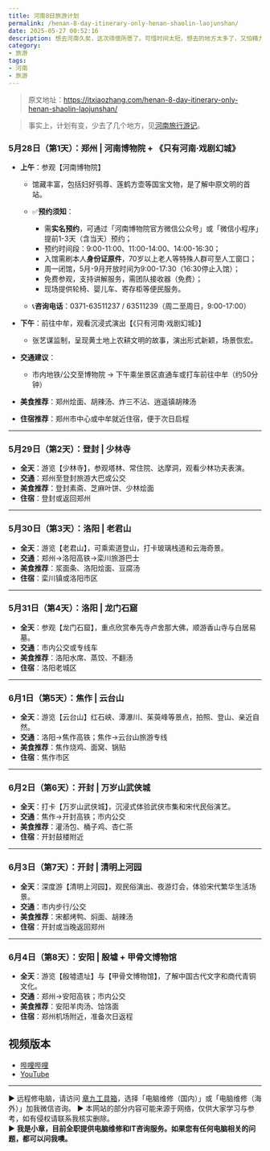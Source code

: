 ```yaml
---
title: 河南8日旅游计划
permalink: /henan-8-day-itinerary-only-henan-shaolin-laojunshan/
date: 2025-05-27 00:52:16
description: 想去河南久矣，这次得偿所愿了。可惜时间太短，想去的地方太多了，又怕精力不够，尽量每天去一个地方吧。
category:
- 旅游
tags:
- 河南
- 旅游
---
```


> 原文地址：<https://itxiaozhang.com/henan-8-day-itinerary-only-henan-shaolin-laojunshan/>  

> 事实上，计划有变，少去了几个地方，见[河南旅行游记](https://itxiaozhang.com/henan-travel-diary)。

### **5月28日（第1天）：郑州 | 河南博物院 + 《只有河南·戏剧幻城》**

* **上午**：参观【河南博物院】

  * 馆藏丰富，包括妇好鸮尊、莲鹤方壶等国宝文物，是了解中原文明的首站。
  * ✅**预约须知**：

    * 需**实名预约**，可通过「河南博物院官方微信公众号」或「微信小程序」提前1-3天（含当天）预约；
    * 预约时间段：9:00-11:00、11:00-14:00、14:00-16:30；
    * 入馆需刷本人**身份证原件**，70岁以上老人等特殊人群可至人工窗口；
    * 周一闭馆，5月-9月开放时间为9:00-17:30（16:30停止入馆）；
    * 免费参观，支持讲解服务，需团队接收器（免费）；
    * 现场提供轮椅、婴儿车、寄存柜等便民服务。
  * 📞**咨询电话**：0371-63511237 / 63511239（周二至周日，9:00-17:00）

* **下午**：前往中牟，观看沉浸式演出【《只有河南·戏剧幻城》】

  * 张艺谋监制，呈现黄土地上农耕文明的故事，演出形式新颖，场景恢宏。

* **交通建议**：

  * 市内地铁/公交至博物院 → 下午乘坐景区直通车或打车前往中牟（约50分钟）

* **美食推荐**：郑州烩面、胡辣汤、炸三不沾、逍遥镇胡辣汤

* **住宿推荐**：郑州市中心或中牟就近住宿，便于次日启程

---

### **5月29日（第2天）：登封 | 少林寺**

* **全天**：游览【少林寺】，参观塔林、常住院、达摩洞，观看少林功夫表演。
* **交通**：郑州至登封旅游大巴或公交
* **美食推荐**：登封素斋、芝麻叶饼、少林烩面
* **住宿**：登封或返回郑州

---

### **5月30日（第3天）：洛阳 | 老君山**

* **全天**：游览【老君山】，可乘索道登山，打卡玻璃栈道和云海奇景。
* **交通**：郑州→洛阳高铁→栾川旅游巴士
* **美食推荐**：浆面条、洛阳烩面、豆腐汤
* **住宿**：栾川镇或洛阳市区

---

### **5月31日（第4天）：洛阳 | 龙门石窟**

* **全天**：参观【龙门石窟】，重点欣赏奉先寺卢舍那大佛，顺游香山寺与白居易墓。
* **交通**：市内公交或专线车
* **美食推荐**：洛阳水席、蒸饺、不翻汤
* **住宿**：洛阳老城区

---

### **6月1日（第5天）：焦作 | 云台山**

* **全天**：游览【云台山】红石峡、潭瀑川、茱萸峰等景点，拍照、登山、亲近自然。
* **交通**：洛阳→焦作高铁；焦作→云台山旅游专线
* **美食推荐**：焦作烧鸡、面窝、锅贴
* **住宿**：焦作市区

---

### **6月2日（第6天）：开封 | 万岁山武侠城**

* **全天**：打卡【万岁山武侠城】，沉浸式体验武侠市集和宋代民俗演艺。
* **交通**：焦作→开封高铁；市内公交
* **美食推荐**：灌汤包、桶子鸡、杏仁茶
* **住宿**：开封鼓楼附近

---

### **6月3日（第7天）：开封 | 清明上河园**

* **全天**：深度游【清明上河园】，观民俗演出、夜游灯会，体验宋代繁华生活场景。
* **交通**：市内步行/公交
* **美食推荐**：宋都烤鸭、焖面、胡辣汤
* **住宿**：开封或当晚返回郑州

---

### **6月4日（第8天）：安阳 | 殷墟 + 甲骨文博物馆**

* **全天**：游览【殷墟遗址】与【甲骨文博物馆】，了解中国古代文字和商代青铜文化。
* **交通**：郑州→安阳高铁；市内公交
* **美食推荐**：安阳羊肉汤、饸饹面
* **住宿**：郑州机场附近，准备次日返程

## 视频版本

* [哔哩哔哩](https://space.bilibili.com/3546607630944387)
* [YouTube](https://www.youtube.com/@itxiaozhang)

---
▶ 远程修电脑，请访问 [章九工具箱](https://zhang9.com/)，选择「电脑维修（国内）」或「电脑维修（海外）」加我微信咨询。 
▶ 本网站的部分内容可能来源于网络，仅供大家学习与参考，如有侵权请联系我核实删除。  
▶ **我是小章，目前全职提供电脑维修和IT咨询服务。如果您有任何电脑相关的问题，都可以问我噢。**  
